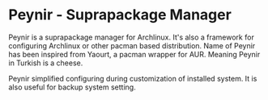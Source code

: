 Peynir - Suprapackage Manager
=============================

Peynir is a suprapackage manager for Archlinux. It's also a framework for configuring Archlinux or other pacman based distribution. Name of Peynir has been inspired from Yaourt, a pacman wrapper for AUR. Meaning Peynir in Turkish is a cheese.

Peynir simplified configuring during customization of installed system. It is also useful for backup system setting.
